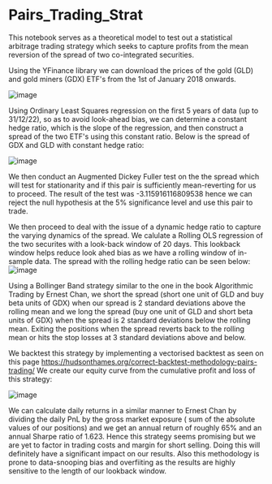 # Pairs_Trading_Strat
This notebook serves as a theoretical model to test out a statistical arbitrage trading strategy which seeks 
to capture profits from the mean reversion of the spread of two co-integrated securities.

Using the YFinance library we can download the prices of the gold (GLD) and gold miners (GDX) ETF's from the 
1st of January 2018 onwards.

![image](https://github.com/PrishalRadia/Pairs_Trading_Strat/assets/140926795/682addb1-a9f9-4b4e-834d-394904747462)


Using Ordinary Least Squares regression on the first 5 years of data (up to 31/12/22), so as to avoid look-ahead bias,  we can determine a constant hedge ratio, which is the slope of the regression, and then 
construct a spread of the two ETF's using this constant ratio. Below is the spread of GDX and GLD with constant hedge ratio:

![image](https://github.com/PrishalRadia/Pairs_Trading_Strat/assets/140926795/dc111af4-a245-4658-a1a1-f60cef4aa6cd)


We then conduct an Augmented Dickey Fuller test on the the spread which will test 
for stationarity and if this pair is sufficiently mean-reverting for us to proceed.
The result of the test was -3.115916116809538 hence we can reject the null hypothesis at the 5% significance level and use this pair to trade.

We then proceed to deal with the issue of a dynamic hedge ratio to capture the varying dynamics of the spread.
We calulate a Rolling OLS regression of the two securites with a look-back window of 20 days. This lookback window helps reduce look ahed bias as 
we have a rolling window of in-sample data.
The spread with the rolling hedge ratio can be seen below:
![image](https://github.com/PrishalRadia/Pairs_Trading_Strat/assets/140926795/75e2c977-a5f9-4142-8b98-21048fd61eb8)

Using a Bollinger Band strategy similar to the one in the book Algorithmic Trading by Ernest Chan, we short the spread (short one unit of GLD and buy beta units of GDX) when
our spread is 2 standard deviations above the rolling mean and we long the spread (buy one unit of GLD and short beta units of GDX) when the spread is 2 standard deviations 
below the rolling mean. Exiting the positions when the spread reverts back to the rolling mean or hits the stop losses at 3 standard deviations above and below.

We backtest this strategy by implementing a vectorised backtest as seen on this page https://hudsonthames.org/correct-backtest-methodology-pairs-trading/
We create our equity curve from the cumulative profit and loss of this strategy:

![image](https://github.com/PrishalRadia/Pairs_Trading_Strat/assets/140926795/b9b203d1-88e4-4b17-ab3a-645e59ed3033)

We can calculate daily returns in a similar manner to Ernest Chan by dividing the daily PnL by the gross market exposure ( sum of the absolute values of our positions)
and we get an annual return of roughly 65% and an annual Sharpe ratio of 1.623. Hence this strategy seems promising but we are yet to factor in trading costs and margin for short selling.
Doing this will definitely have a significant impact on our results. Also this methodology is prone to data-snooping bias and overfiiting as the results are highly sensitive to the length of our lookback window.



